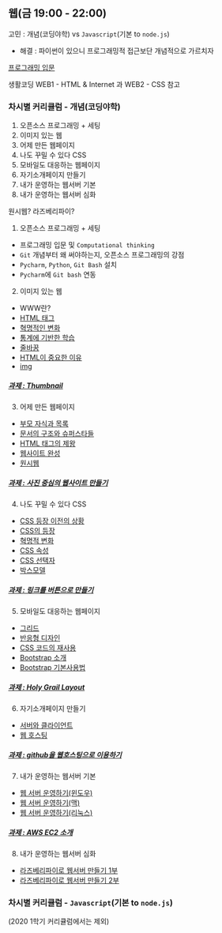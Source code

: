 ## 웹(금 19:00 - 22:00)

고민 : 개념(코딩야학) vs `Javascript`(기본 to `node.js`)

- 해결 : 파이썬이 있으니 프로그래밍적 접근보단 개념적으로 가르치자

[프로그래밍 입문](https://www.notion.so/d50b357f0a974ca8b79aa133c78b89ce)

생활코딩 WEB1 - HTML & Internet 과 WEB2 - CSS 참고

### 차시별 커리큘럼 - 개념(코딩야학)

1. 오픈소스 프로그래밍 + 세팅
2. 이미지 있는 웹
3. 어제 만든 웹페이지
4. 나도 꾸밀 수 있다 CSS
5. 모바일도 대응하는 웹페이지
6. 자기소개페이지 만들기
7. 내가 운영하는 웹서버 기본
8. 내가 운영하는 웹서버 심화

원시웹? 라즈베리파이?

  1. 오픈소스 프로그래밍 + 세팅
  - 프로그래밍 입문 및 `Computational thinking`
  - `Git` 개념부터 왜 써야하는지, 오픈소스 프로그래밍의 강점
  - `Pycharm`, `Python`, `Git Bash` 설치
  - `Pycharm`에 `Git bash` 연동

  2. 이미지 있는 웹
  - WWW란?
  - [HTML 태그](https://opentutorials.org/course/3084/18392)
  - [혁명적인 변화](https://opentutorials.org/course/3084/18400)
  - [통계에 기반한 학습](https://opentutorials.org/course/3084/18452)
  - [줄바꿈](https://opentutorials.org/course/3084/18403)
  - [HTML이 중요한 이유](https://opentutorials.org/course/3084/18488)
  - [img](https://opentutorials.org/course/3084/18407)

  ##### [과제 : Thumbnail](https://opentutorials.org/course/2473/13702)

  3. 어제 만든 웹페이지
  - [부모 자식과 목록](https://opentutorials.org/course/3084/18408)
  - [문서의 구조와 슈퍼스타들](https://opentutorials.org/course/3084/18409)
  - [HTML 태그의 제왕](https://opentutorials.org/course/3084/18418)
  - [웹사이트 완성](https://opentutorials.org/course/3084/18431)
  - [원시웹](https://opentutorials.org/course/3084/18889)
  ##### [과제 : 사진 중심의 웹사이트 만들기](https://opentutorials.org/course/2473/13815)

  4. 나도 꾸밀 수 있다 CSS
  - [CSS 등장 이전의 상황](https://opentutorials.org/course/3086/18311)
  - [CSS의 등장](https://opentutorials.org/course/3086/18312)
  - [혁명적 변화](https://opentutorials.org/course/3086/18318)
  - [CSS 속성](https://opentutorials.org/course/3086/18328)
  - [CSS 선택자](https://opentutorials.org/course/3086/18329)
  - [박스모델](https://opentutorials.org/course/3086/18319)
  ##### [과제 : 링크를 버튼으로 만들기](https://opentutorials.org/course/2473/13703)

  5. 모바일도 대응하는 웹페이지
  - [그리드](https://opentutorials.org/course/3086/18322)
  - [반응형 디자인](https://opentutorials.org/course/3086/18323)
  - [CSS 코드의 재사용](https://opentutorials.org/course/3086/18327)
  - [Bootstrap 소개](https://opentutorials.org/course/582/2549)
  - [Bootstrap 기본사용법](https://opentutorials.org/course/582/2550)
  ##### [과제 : Holy Grail Layout](https://opentutorials.org/course/2473/13570)

  6. 자기소개페이지 만들기
  - [서버와 클라이언트](https://opentutorials.org/course/3084/18890)
  - [웹 호스팅](https://opentutorials.org/course/3084/18891)
  ##### [과제 : github을 웹호스팅으로 이용하기](https://opentutorials.org/course/2473/16117)

  7. 내가 운영하는 웹서버 기본
  - [웹 서버 운영하기(윈도우)](https://opentutorials.org/course/3084/18893)
  - [웹 서버 운영하기(맥)](https://opentutorials.org/course/3084/18894)
  - [웹 서버 운영하기(리눅스)](https://opentutorials.org/course/3084/18895)
  ##### [과제 : AWS EC2 소개](https://opentutorials.org/course/2717/11274)

  8. 내가 운영하는 웹서버 심화
  - [라즈베리파이로 웹서버 만들기 1부](https://youtu.be/RPqSbdce5EM)
  - [라즈베리파이로 웹서버 만들기 2부](https://youtu.be/gwkPx9cdNuU)

### 차시별 커리큘럼 - `Javascript`(기본 to `node.js`)

  (2020 1학기 커리큘럼에서는 제외)
